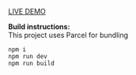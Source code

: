 [LIVE DEMO](https://to-do-custom-elements.netlify.app)

**Build instructions:**  
This project uses Parcel for bundling

    npm i
    npm run dev
    npm run build
